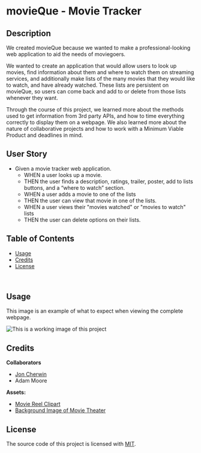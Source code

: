 # movieQue - Movie Tracker

## Description

We created movieQue because we wanted to make a professional-looking web application to aid the needs of moviegoers.

We wanted to create an application that would allow users to look up movies, find information about them and where to watch them on streaming services, and additionally make lists of the many movies that they would like to watch, and have already watched. These lists are persistent on movieQue, so users can come back and add to or delete from those lists whenever they want. 

Through the course of this project, we learned more about the methods used to get information from 3rd party APIs, and how to time everything correctly to display them on a webpage. We also learned more about the nature of collaborative projects and how to work with a Minimum Viable Product and deadlines in mind.

## User Story
 - Given a movie tracker web application. 
	- WHEN a user looks up a movie. 
	- THEN the user finds a description, ratings, trailer, poster, add to lists buttons, and a “where to watch” section.
	- WHEN a user adds a movie to one of the lists 
	- THEN the user can view that movie in one of the lists. 
	- WHEN a user views their "movies watched" or "movies to watch" lists 
	- THEN the user can delete options on their lists.

## Table of Contents

- [Usage](#usage)
- [Credits](#credits)
- [License](#license)

<br>

## Usage

<!-- Provide instructions and examples for use. Include screenshots as needed. -->

This image is an example of what to expect when viewing the complete webpage.

![This is a working image of this project](assets/images/demo-screenshot.gif)

## Credits

<!-- List your collaborators, if any, with links to their GitHub profiles. -->

**Collaborators**
- [Jon Cherwin](https://github.com/jcherwin)
- Adam Moore

<!-- If you used any third-party assets that require attribution, list the creators with links to their primary web presence in this section. -->

**Assets:**
- [Movie Reel Clipart](https://pixabay.com/vectors/film-film-reel-video-cinema-161204/)
- [Background Image of Movie Theater](https://www.pexels.com/photo/time-lapse-photography-of-car-lights-in-front-of-cinema-436413/)

<!-- If you followed tutorials, include links to those here as well. -->

<!-- **Tutorials:** -->


## License

The source code of this project is licensed with [MIT](LICENSE).
